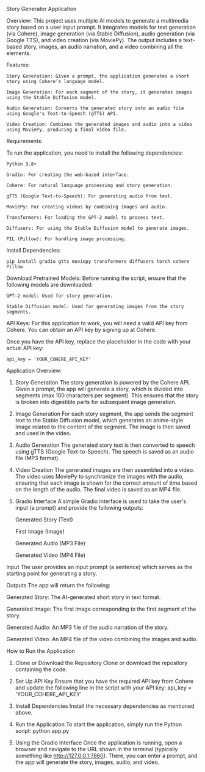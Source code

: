 Story Generator Application

Overview:
	This project uses multiple AI models to generate a multimedia story based on a user input prompt. 
	It integrates models for text generation (via Cohere), image generation (via Stable Diffusion), audio generation (via Google TTS), and video creation (via MoviePy). 
	The output includes a text-based story, images, an audio narration, and a video combining all the elements.
 
Features:
 
	Story Generation: Given a prompt, the application generates a short story using Cohere’s language model.

	Image Generation: For each segment of the story, it generates images using the Stable Diffusion model.

	Audio Generation: Converts the generated story into an audio file using Google's Text-to-Speech (gTTS) API.

	Video Creation: Combines the generated images and audio into a video using MoviePy, producing a final video file.
Requirements:

To run the application, you need to install the following dependencies:

	Python 3.8+

	Gradio: For creating the web-based interface.

	Cohere: For natural language processing and story generation.

	gTTS (Google Text-to-Speech): For generating audio from text.

	MoviePy: For creating videos by combining images and audio.

	Transformers: For loading the GPT-2 model to process text.

	Diffusers: For using the Stable Diffusion model to generate images.

	PIL (Pillow): For handling image processing.

Install Dependencies:

	pip install gradio gtts moviepy transformers diffusers torch cohere Pillow

Download Pretrained Models:
Before running the script, ensure that the following models are downloaded:

	GPT-2 model: Used for story generation.

	Stable Diffusion model: Used for generating images from the story segments.
 
API Keys:
For this application to work, you will need a valid API key from Cohere. You can obtain an API key by signing up at Cohere.

Once you have the API key, replace the placeholder in the code with your actual API key:

 	api_key = 'YOUR_COHERE_API_KEY'

Application Overview:

1. Story Generation
	The story generation is powered by the Cohere API. Given a prompt, the app will generate a story, which is divided into segments (max 100 characters per segment). This ensures that the story is broken into digestible parts for subsequent image generation.

2. Image Generation
	For each story segment, the app sends the segment text to the Stable Diffusion model, which generates an anime-style image related to the content of the segment. The image is then saved and used in the video.

3. Audio Generation
	The generated story text is then converted to speech using gTTS (Google Text-to-Speech). The speech is saved as an audio file (MP3 format).

4. Video Creation
	The generated images are then assembled into a video. The video uses MoviePy to synchronize the images with the audio, ensuring that each image is shown for the correct amount of time based on the length of the audio. The final video is saved as an MP4 file.

5. Gradio Interface
	A simple Gradio interface is used to take the user's input (a prompt) and provide the following outputs:

	Generated Story (Text)

	First Image (Image)

	Generated Audio (MP3 File)

	Generated Video (MP4 File)

Input
	The user provides an input prompt (a sentence) which serves as the starting point for generating a story.

Outputs
	The app will return the following:

Generated Story: The AI-generated short story in text format.

Generated Image: The first image corresponding to the first segment of the story.

Generated Audio: An MP3 file of the audio narration of the story.

Generated Video: An MP4 file of the video combining the images and audio.

How to Run the Application
1. Clone or Download the Repository
	Clone or download the repository containing the code.

2. Set Up API Key
	Ensure that you have the required API key from Cohere and update the following line in the script with your API key:
	api_key = 'YOUR_COHERE_API_KEY'

4. Install Dependencies
	Install the necessary dependencies as mentioned above.

5. Run the Application
	To start the application, simply run the Python script:
	python app.py
5. Using the Gradio Interface
Once the application is running, open a browser and navigate to the URL shown in the terminal (typically something like http://127.0.0.1:7860). There, you can enter a prompt, and the app will generate the story, images, audio, and video.


